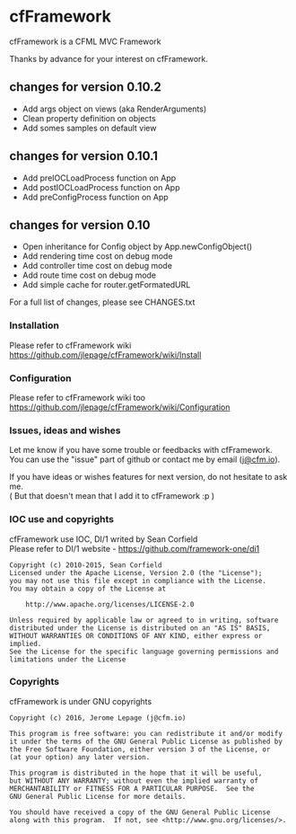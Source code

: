 # cfFramework
cfFramework is a CFML MVC Framework   

Thanks by advance for your interest on cfFramework. 

## changes for version 0.10.2
 - Add args object on views (aka RenderArguments)
 - Clean property definition on objects
 - Add somes samples on default view 
 
## changes for version 0.10.1
 - Add preIOCLoadProcess function on App
 - Add postIOCLoadProcess function on App
 - Add preConfigProcess function on App
 
## changes for version 0.10
 - Open inheritance for Config object by App.newConfigObject()
 - Add rendering time cost on debug mode
 - Add controller time cost on debug mode 
 - Add route time cost on debug mode
 - Add simple cache for router.getFormatedURL
 
For a full list of changes, please see CHANGES.txt

### Installation
Please refer to cfFramework wiki   
https://github.com/jlepage/cfFramework/wiki/Install   

### Configuration
Please refer to cfFramework wiki too   
https://github.com/jlepage/cfFramework/wiki/Configuration   


### Issues, ideas and wishes
Let me know if you have some trouble or feedbacks with cfFramework.   
You can use the "issue" part of github or contact me by email (j@cfm.io).   
   
If you have ideas or wishes features for next version, do not hesitate to ask me.   
( But that doesn't mean that I add it to cfFramework :p ) 


### IOC use and copyrights
cfFramework use IOC, DI/1 writed by Sean Corfield   
Please refer to DI/1 website - https://github.com/framework-one/di1

	Copyright (c) 2010-2015, Sean Corfield
	Licensed under the Apache License, Version 2.0 (the "License");
	you may not use this file except in compliance with the License.
	You may obtain a copy of the License at
    
        http://www.apache.org/licenses/LICENSE-2.0
        
	Unless required by applicable law or agreed to in writing, software
	distributed under the License is distributed on an "AS IS" BASIS,
	WITHOUT WARRANTIES OR CONDITIONS OF ANY KIND, either express or implied.
	See the License for the specific language governing permissions and
	limitations under the License



### Copyrights
cfFramework is under GNU copyrights   

	Copyright (c) 2016, Jerome Lepage (j@cfm.io)
	
	This program is free software: you can redistribute it and/or modify
	it under the terms of the GNU General Public License as published by
	the Free Software Foundation, either version 3 of the License, or
	(at your option) any later version.
	
	This program is distributed in the hope that it will be useful,
	but WITHOUT ANY WARRANTY; without even the implied warranty of
	MERCHANTABILITY or FITNESS FOR A PARTICULAR PURPOSE.  See the
	GNU General Public License for more details.
	
	You should have received a copy of the GNU General Public License
	along with this program.  If not, see <http://www.gnu.org/licenses/>.
